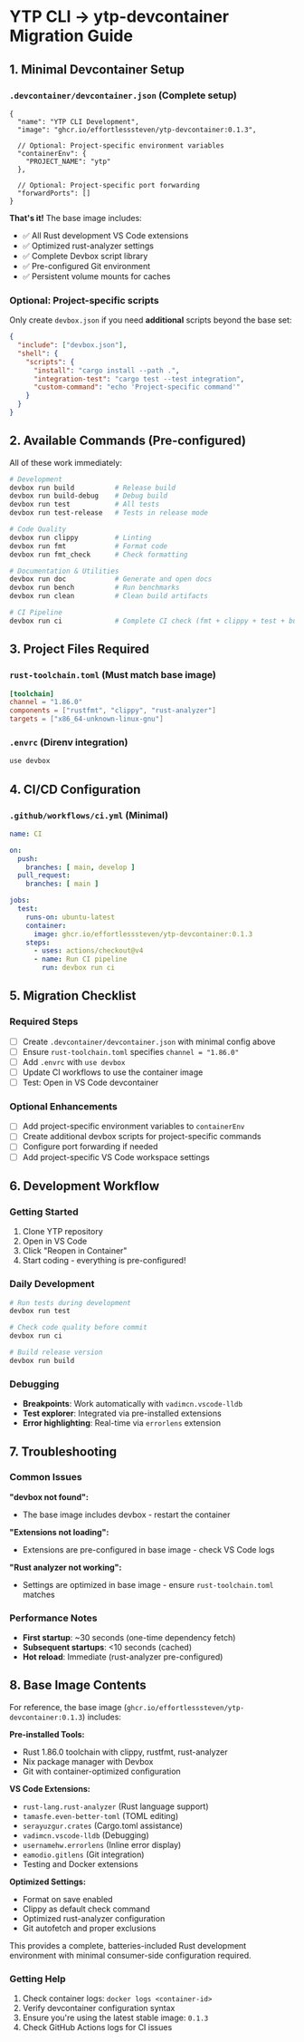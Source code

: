# YTP CLI → ytp-devcontainer Migration Guide

## 1. Minimal Devcontainer Setup

### `.devcontainer/devcontainer.json` (Complete setup)
```jsonc
{
  "name": "YTP CLI Development",
  "image": "ghcr.io/effortlesssteven/ytp-devcontainer:0.1.3",
  
  // Optional: Project-specific environment variables
  "containerEnv": {
    "PROJECT_NAME": "ytp"
  },
  
  // Optional: Project-specific port forwarding
  "forwardPorts": []
}
```

**That's it!** The base image includes:
- ✅ All Rust development VS Code extensions
- ✅ Optimized rust-analyzer settings  
- ✅ Complete Devbox script library
- ✅ Pre-configured Git environment
- ✅ Persistent volume mounts for caches

### Optional: Project-specific scripts

Only create `devbox.json` if you need **additional** scripts beyond the base set:

```json
{
  "include": ["devbox.json"],
  "shell": {
    "scripts": {
      "install": "cargo install --path .",
      "integration-test": "cargo test --test integration",
      "custom-command": "echo 'Project-specific command'"
    }
  }
}
```

## 2. Available Commands (Pre-configured)

All of these work immediately:

```bash
# Development
devbox run build          # Release build
devbox run build-debug    # Debug build  
devbox run test           # All tests
devbox run test-release   # Tests in release mode

# Code Quality  
devbox run clippy         # Linting
devbox run fmt            # Format code
devbox run fmt_check      # Check formatting

# Documentation & Utilities
devbox run doc            # Generate and open docs
devbox run bench          # Run benchmarks
devbox run clean          # Clean build artifacts

# CI Pipeline
devbox run ci             # Complete CI check (fmt + clippy + test + build)
```

## 3. Project Files Required

### `rust-toolchain.toml` (Must match base image)
```toml
[toolchain]
channel = "1.86.0"
components = ["rustfmt", "clippy", "rust-analyzer"]
targets = ["x86_64-unknown-linux-gnu"]
```

### `.envrc` (Direnv integration)
```bash
use devbox
```

## 4. CI/CD Configuration

### `.github/workflows/ci.yml` (Minimal)
```yaml
name: CI

on:
  push:
    branches: [ main, develop ]
  pull_request:
    branches: [ main ]

jobs:
  test:
    runs-on: ubuntu-latest
    container:
      image: ghcr.io/effortlesssteven/ytp-devcontainer:0.1.3
    steps:
      - uses: actions/checkout@v4
      - name: Run CI pipeline
        run: devbox run ci
```

## 5. Migration Checklist

### Required Steps
- [ ] Create `.devcontainer/devcontainer.json` with minimal config above
- [ ] Ensure `rust-toolchain.toml` specifies `channel = "1.86.0"`
- [ ] Add `.envrc` with `use devbox`
- [ ] Update CI workflows to use the container image
- [ ] Test: Open in VS Code devcontainer

### Optional Enhancements
- [ ] Add project-specific environment variables to `containerEnv`
- [ ] Create additional devbox scripts for project-specific commands
- [ ] Configure port forwarding if needed
- [ ] Add project-specific VS Code workspace settings

## 6. Development Workflow

### Getting Started
1. Clone YTP repository
2. Open in VS Code  
3. Click "Reopen in Container"
4. Start coding - everything is pre-configured!

### Daily Development
```bash
# Run tests during development
devbox run test

# Check code quality before commit
devbox run ci

# Build release version
devbox run build
```

### Debugging
- **Breakpoints**: Work automatically with `vadimcn.vscode-lldb`
- **Test explorer**: Integrated via pre-installed extensions
- **Error highlighting**: Real-time via `errorlens` extension

## 7. Troubleshooting

### Common Issues

**"devbox not found":**
- The base image includes devbox - restart the container

**"Extensions not loading":**
- Extensions are pre-configured in base image - check VS Code logs

**"Rust analyzer not working":**
- Settings are optimized in base image - ensure `rust-toolchain.toml` matches

### Performance Notes
- **First startup**: ~30 seconds (one-time dependency fetch)
- **Subsequent startups**: <10 seconds (cached)
- **Hot reload**: Immediate (rust-analyzer pre-configured)

## 8. Base Image Contents

For reference, the base image (`ghcr.io/effortlesssteven/ytp-devcontainer:0.1.3`) includes:

**Pre-installed Tools:**
- Rust 1.86.0 toolchain with clippy, rustfmt, rust-analyzer
- Nix package manager with Devbox
- Git with container-optimized configuration

**VS Code Extensions:**
- `rust-lang.rust-analyzer` (Rust language support)
- `tamasfe.even-better-toml` (TOML editing)
- `serayuzgur.crates` (Cargo.toml assistance)
- `vadimcn.vscode-lldb` (Debugging)
- `usernamehw.errorlens` (Inline error display)
- `eamodio.gitlens` (Git integration)
- Testing and Docker extensions

**Optimized Settings:**
- Format on save enabled
- Clippy as default check command
- Optimized rust-analyzer configuration
- Git autofetch and proper exclusions

This provides a complete, batteries-included Rust development environment with minimal consumer-side configuration required.

### Getting Help
1. Check container logs: `docker logs <container-id>`
2. Verify devcontainer configuration syntax
3. Ensure you're using the latest stable image: `0.1.3`
4. Check GitHub Actions logs for CI issues
